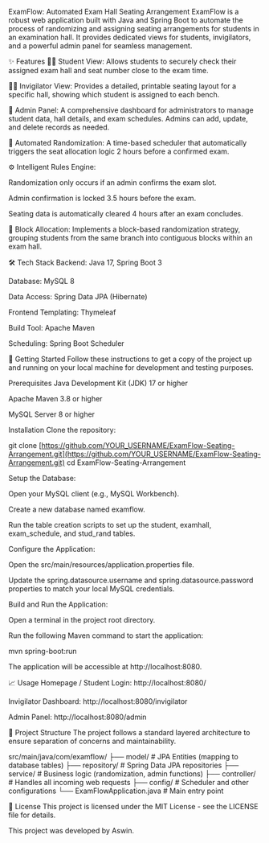 ExamFlow: Automated Exam Hall Seating Arrangement
ExamFlow is a robust web application built with Java and Spring Boot to automate the process of randomizing and assigning seating arrangements for students in an examination hall. It provides dedicated views for students, invigilators, and a powerful admin panel for seamless management.

✨ Features
👨‍🎓 Student View: Allows students to securely check their assigned exam hall and seat number close to the exam time.

🧑‍🏫 Invigilator View: Provides a detailed, printable seating layout for a specific hall, showing which student is assigned to each bench.

👑 Admin Panel: A comprehensive dashboard for administrators to manage student data, hall details, and exam schedules. Admins can add, update, and delete records as needed.

🤖 Automated Randomization: A time-based scheduler that automatically triggers the seat allocation logic 2 hours before a confirmed exam.

⚙️ Intelligent Rules Engine:

Randomization only occurs if an admin confirms the exam slot.

Admin confirmation is locked 3.5 hours before the exam.

Seating data is automatically cleared 4 hours after an exam concludes.

🧱 Block Allocation: Implements a block-based randomization strategy, grouping students from the same branch into contiguous blocks within an exam hall.

🛠️ Tech Stack
Backend: Java 17, Spring Boot 3

Database: MySQL 8

Data Access: Spring Data JPA (Hibernate)

Frontend Templating: Thymeleaf

Build Tool: Apache Maven

Scheduling: Spring Boot Scheduler

🚀 Getting Started
Follow these instructions to get a copy of the project up and running on your local machine for development and testing purposes.

Prerequisites
Java Development Kit (JDK) 17 or higher

Apache Maven 3.8 or higher

MySQL Server 8 or higher

Installation
Clone the repository:

git clone [https://github.com/YOUR_USERNAME/ExamFlow-Seating-Arrangement.git](https://github.com/YOUR_USERNAME/ExamFlow-Seating-Arrangement.git)
cd ExamFlow-Seating-Arrangement

Setup the Database:

Open your MySQL client (e.g., MySQL Workbench).

Create a new database named examflow.

Run the table creation scripts to set up the student, examhall, exam_schedule, and stud_rand tables.

Configure the Application:

Open the src/main/resources/application.properties file.

Update the spring.datasource.username and spring.datasource.password properties to match your local MySQL credentials.

Build and Run the Application:

Open a terminal in the project root directory.

Run the following Maven command to start the application:

mvn spring-boot:run

The application will be accessible at http://localhost:8080.

📈 Usage
Homepage / Student Login: http://localhost:8080/

Invigilator Dashboard: http://localhost:8080/invigilator

Admin Panel: http://localhost:8080/admin

📂 Project Structure
The project follows a standard layered architecture to ensure separation of concerns and maintainability.

src/main/java/com/examflow/
├── model/         # JPA Entities (mapping to database tables)
├── repository/    # Spring Data JPA repositories
├── service/       # Business logic (randomization, admin functions)
├── controller/    # Handles all incoming web requests
├── config/        # Scheduler and other configurations
└── ExamFlowApplication.java # Main entry point

📄 License
This project is licensed under the MIT License - see the LICENSE file for details.

This project was developed by Aswin.